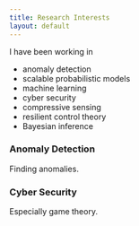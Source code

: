 ```yaml
---
title: Research Interests
layout: default
---
```

I have been working in

 + anomaly detection
 + scalable probabilistic models
 + machine learning
 + cyber security
 + compressive sensing
 + resilient control theory
 + Bayesian inference

### Anomaly Detection

Finding anomalies.

### Cyber Security

Especially game theory.

